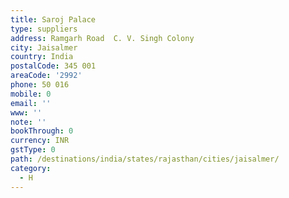 ```yaml
---
title: Saroj Palace
type: suppliers
address: Ramgarh Road  C. V. Singh Colony
city: Jaisalmer
country: India
postalCode: 345 001
areaCode: '2992'
phone: 50 016
mobile: 0
email: ''
www: ''
note: ''
bookThrough: 0
currency: INR
gstType: 0
path: /destinations/india/states/rajasthan/cities/jaisalmer/
category:
  - H
---
```


